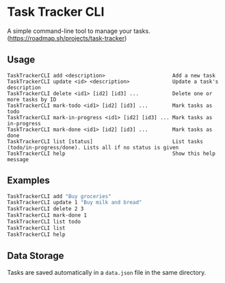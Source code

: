 # Task Tracker CLI

A simple command-line tool to manage your tasks. (https://roadmap.sh/projects/task-tracker)

## Usage

```text
TaskTrackerCLI add <description>                      Add a new task
TaskTrackerCLI update <id> <description>              Update a task's description
TaskTrackerCLI delete <id1> [id2] [id3] ...           Delete one or more tasks by ID
TaskTrackerCLI mark-todo <id1> [id2] [id3] ...        Mark tasks as todo
TaskTrackerCLI mark-in-progress <id1> [id2] [id3] ... Mark tasks as in-progress
TaskTrackerCLI mark-done <id1> [id2] [id3] ...        Mark tasks as done
TaskTrackerCLI list [status]                          List tasks (todo/in-progress/done). Lists all if no status is given
TaskTrackerCLI help                                   Show this help message
```

## Examples

```bash
TaskTrackerCLI add "Buy groceries"
TaskTrackerCLI update 1 "Buy milk and bread"
TaskTrackerCLI delete 2 3
TaskTrackerCLI mark-done 1
TaskTrackerCLI list todo
TaskTrackerCLI list
TaskTrackerCLI help
```

## Data Storage

Tasks are saved automatically in a `data.json` file in the same directory.
